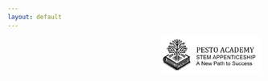 ```yaml
---
layout: default
---
```

<div style="text-align: right"><img src="../../res/logo_with_text.png" width="200"></div>

